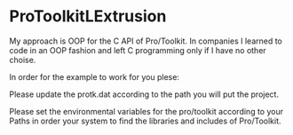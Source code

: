 # ProToolkitLExtrusion

My approach is OOP for the C API of Pro/Toolkit. 
In companies I learned to code in an OOP fashion and left C programming only if I have no other choise.

In order for the example to work for you plese:

Please update the protk.dat according to the path you will put the project.

Please set the environmental variables for the pro/toolkit according to your Paths in order your system to find the libraries and includes of 
Pro/Toolkit.
